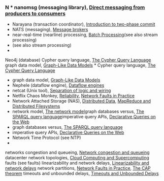 ### N * nanomsg (messaging library), [Direct messaging from producers to consumers](ch11.html#idm140605757278016)
* Narayana (transaction coordinator), [Introduction to two-phase commit](ch09.html#idm140605759237440)
* NATS (messaging), [Message brokers](ch04.html#idm140605776618560)
* near-real-time (nearline) processing, [Batch Processing](ch10.html#idm140605758684272)(see also stream processing)
* (see also stream processing)
* 
Neo4j (database) Cypher query language, [The Cypher Query Language](ch02.html#idm140605781570576)
graph data model, [Graph-Like Data Models](ch02.html#idm140605781827504) * Cypher query language, [The Cypher Query Language](ch02.html#idm140605781570576)
* graph data model, [Graph-Like Data Models](ch02.html#idm140605781827504)
* Nephele (dataflow engine), [Dataflow engines](ch10.html#idm140605757634784)
* netcat (Unix tool), [Separation of logic and wiring](ch10.html#idm140605758274880)
* Netflix Chaos Monkey, [Reliability](ch01.html#idm140605786195440), [Network Faults in Practice](ch08.html#idm140605761039088)
* Network Attached Storage (NAS), [Distributed Data](part02.html#idm140605776517936), [MapReduce and Distributed Filesystems](ch10.html#idm140605758234128)
* network model, [The network model](ch02.html#idm140605782404384)graph databases versus, [The SPARQL query language](ch02.html#idm140605780187872)imperative query APIs, [Declarative Queries on the Web](ch02.html#idm140605782082320)
* graph databases versus, [The SPARQL query language](ch02.html#idm140605780187872)
* imperative query APIs, [Declarative Queries on the Web](ch02.html#idm140605782082320)
* Network Time Protocol (see NTP)
* 
networks congestion and queueing, [Network congestion and queueing](ch08.html#idm140605760985648)
datacenter network topologies, [Cloud Computing and Supercomputing](ch08.html#idm140605761149632)
faults (see faults)
linearizability and network delays, [Linearizability and network delays](ch09.html#idm140605759727184)
network partitions, [Network Faults in Practice](ch08.html#idm140605761053040), [The CAP theorem](ch09.html#idm140605759748432)
timeouts and unbounded delays, [Timeouts and Unbounded Delays](ch08.html#idm140605761007264)
